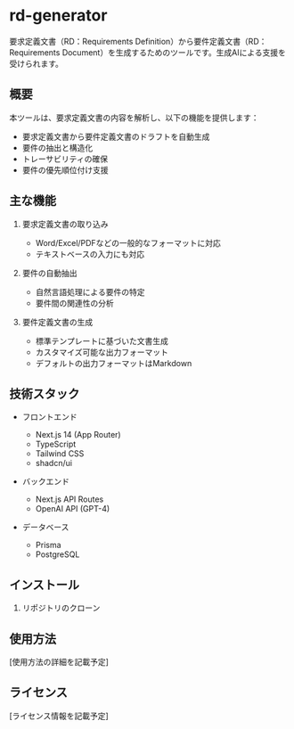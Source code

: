 # rd-generator

要求定義文書（RD：Requirements Definition）から要件定義文書（RD：Requirements Document）を生成するためのツールです。生成AIによる支援を受けられます。

## 概要

本ツールは、要求定義文書の内容を解析し、以下の機能を提供します：

- 要求定義文書から要件定義文書のドラフトを自動生成
- 要件の抽出と構造化
- トレーサビリティの確保
- 要件の優先順位付け支援

## 主な機能

1. 要求定義文書の取り込み
   - Word/Excel/PDFなどの一般的なフォーマットに対応
   - テキストベースの入力にも対応

2. 要件の自動抽出
   - 自然言語処理による要件の特定
   - 要件間の関連性の分析

3. 要件定義文書の生成
   - 標準テンプレートに基づいた文書生成
   - カスタマイズ可能な出力フォーマット
   - デフォルトの出力フォーマットはMarkdown

## 技術スタック

- フロントエンド
  - Next.js 14 (App Router)
  - TypeScript
  - Tailwind CSS
  - shadcn/ui

- バックエンド
  - Next.js API Routes
  - OpenAI API (GPT-4)

- データベース
  - Prisma
  - PostgreSQL

## インストール

1. リポジトリのクローン

## 使用方法

[使用方法の詳細を記載予定]

## ライセンス

[ライセンス情報を記載予定]